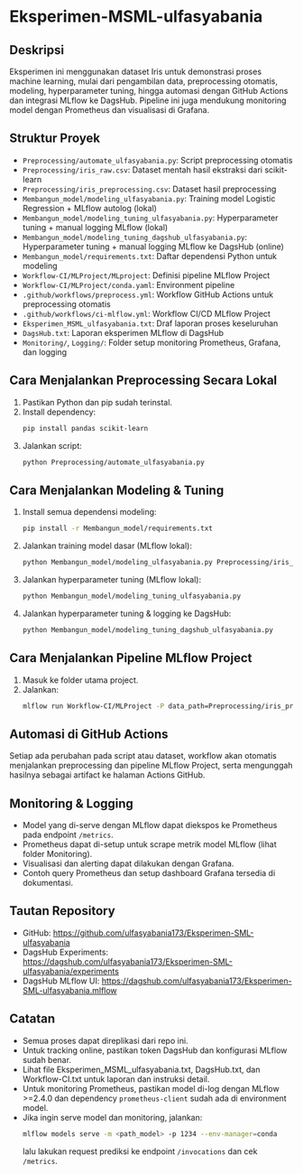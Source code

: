 # Eksperimen-MSML-ulfasyabania

## Deskripsi
Eksperimen ini menggunakan dataset Iris untuk demonstrasi proses machine learning, mulai dari pengambilan data, preprocessing otomatis, modeling, hyperparameter tuning, hingga automasi dengan GitHub Actions dan integrasi MLflow ke DagsHub. Pipeline ini juga mendukung monitoring model dengan Prometheus dan visualisasi di Grafana.

## Struktur Proyek
- `Preprocessing/automate_ulfasyabania.py`: Script preprocessing otomatis
- `Preprocessing/iris_raw.csv`: Dataset mentah hasil ekstraksi dari scikit-learn
- `Preprocessing/iris_preprocessing.csv`: Dataset hasil preprocessing
- `Membangun_model/modeling_ulfasyabania.py`: Training model Logistic Regression + MLflow autolog (lokal)
- `Membangun_model/modeling_tuning_ulfasyabania.py`: Hyperparameter tuning + manual logging MLflow (lokal)
- `Membangun_model/modeling_tuning_dagshub_ulfasyabania.py`: Hyperparameter tuning + manual logging MLflow ke DagsHub (online)
- `Membangun_model/requirements.txt`: Daftar dependensi Python untuk modeling
- `Workflow-CI/MLProject/MLproject`: Definisi pipeline MLflow Project
- `Workflow-CI/MLProject/conda.yaml`: Environment pipeline
- `.github/workflows/preprocess.yml`: Workflow GitHub Actions untuk preprocessing otomatis
- `.github/workflows/ci-mlflow.yml`: Workflow CI/CD MLflow Project
- `Eksperimen_MSML_ulfasyabania.txt`: Draf laporan proses keseluruhan
- `DagsHub.txt`: Laporan eksperimen MLflow di DagsHub
- `Monitoring/`, `Logging/`: Folder setup monitoring Prometheus, Grafana, dan logging

## Cara Menjalankan Preprocessing Secara Lokal
1. Pastikan Python dan pip sudah terinstal.
2. Install dependency:
   ```bash
   pip install pandas scikit-learn
   ```
3. Jalankan script:
   ```bash
   python Preprocessing/automate_ulfasyabania.py
   ```

## Cara Menjalankan Modeling & Tuning
1. Install semua dependensi modeling:
   ```bash
   pip install -r Membangun_model/requirements.txt
   ```
2. Jalankan training model dasar (MLflow lokal):
   ```bash
   python Membangun_model/modeling_ulfasyabania.py Preprocessing/iris_preprocessing.csv
   ```
3. Jalankan hyperparameter tuning (MLflow lokal):
   ```bash
   python Membangun_model/modeling_tuning_ulfasyabania.py
   ```
4. Jalankan hyperparameter tuning & logging ke DagsHub:
   ```bash
   python Membangun_model/modeling_tuning_dagshub_ulfasyabania.py
   ```

## Cara Menjalankan Pipeline MLflow Project
1. Masuk ke folder utama project.
2. Jalankan:
   ```bash
   mlflow run Workflow-CI/MLProject -P data_path=Preprocessing/iris_preprocessing.csv
   ```

## Automasi di GitHub Actions
Setiap ada perubahan pada script atau dataset, workflow akan otomatis menjalankan preprocessing dan pipeline MLflow Project, serta mengunggah hasilnya sebagai artifact ke halaman Actions GitHub.

## Monitoring & Logging
- Model yang di-serve dengan MLflow dapat diekspos ke Prometheus pada endpoint `/metrics`.
- Prometheus dapat di-setup untuk scrape metrik model MLflow (lihat folder Monitoring).
- Visualisasi dan alerting dapat dilakukan dengan Grafana.
- Contoh query Prometheus dan setup dashboard Grafana tersedia di dokumentasi.

## Tautan Repository
- GitHub: https://github.com/ulfasyabania173/Eksperimen-SML-ulfasyabania
- DagsHub Experiments: https://dagshub.com/ulfasyabania173/Eksperimen-SML-ulfasyabania/experiments
- DagsHub MLflow UI: https://dagshub.com/ulfasyabania173/Eksperimen-SML-ulfasyabania.mlflow

## Catatan
- Semua proses dapat direplikasi dari repo ini.
- Untuk tracking online, pastikan token DagsHub dan konfigurasi MLflow sudah benar.
- Lihat file Eksperimen_MSML_ulfasyabania.txt, DagsHub.txt, dan Workflow-CI.txt untuk laporan dan instruksi detail.
- Untuk monitoring Prometheus, pastikan model di-log dengan MLflow >=2.4.0 dan dependency `prometheus-client` sudah ada di environment model.
- Jika ingin serve model dan monitoring, jalankan:
  ```bash
  mlflow models serve -m <path_model> -p 1234 --env-manager=conda
  ```
  lalu lakukan request prediksi ke endpoint `/invocations` dan cek `/metrics`.
